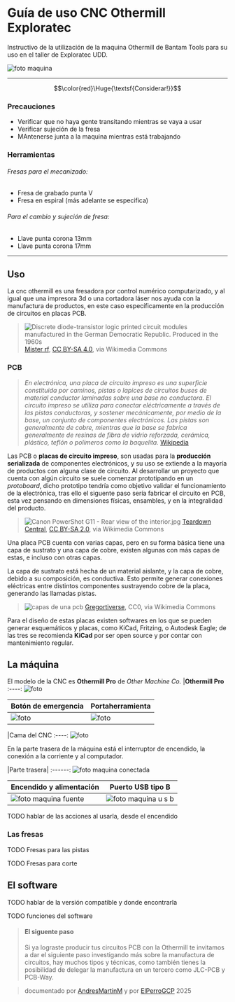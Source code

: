 # Guía de uso CNC Othermill Exploratec
Instructivo de la utilización de la maquina Othermill de Bantam Tools para su uso en el taller de Exploratec UDD.

![foto maquina](img/maquina.JPG)

------------------------

$$\color{red}\Huge{\textsf{Considerar!}}$$

### Precauciones

- Verificar que no haya gente transitando mientras se vaya a usar
- Verificar sujeción de la fresa 
- MAntenerse junta a la maquina mientras está trabajando

### Herramientas

###### Fresas para el mecanizado:
- Fresa de grabado punta V 
- Fresa en espiral
(más adelante se especifica)

###### Para el cambio y sujeción de fresa:
- Llave punta corona 13mm
- Llave punta corona 17mm

------------------------

## Uso
La cnc othermill es una fresadora por control numérico computarizado, y al igual que una impresora 3d o una cortadora láser nos ayuda con la manufactura de productos, en este caso específicamente en la producción de circuitos en placas PCB.

>![Discrete diode-transistor logic printed circuit modules manufactured in the German Democratic Republic. Produced in the 1960s](img/pcbEjemplo.jpg)
<a href="https://commons.wikimedia.org/wiki/File:GS48_63.jpg">Mister rf</a>, <a href="https://creativecommons.org/licenses/by-sa/4.0">CC BY-SA 4.0</a>, via Wikimedia Commons

### PCB
>*En electrónica, una placa de circuito impreso es una superficie constituida por caminos, pistas o lapices de circuitos buses de material conductor laminadas sobre una base no conductora. El circuito impreso se utiliza para conectar eléctricamente a través de las pistas conductoras, y sostener mecánicamente, por medio de la base, un conjunto de componentes electrónicos. Las pistas son generalmente de cobre, mientras que la base se fabrica generalmente de resinas de fibra de vidrio reforzada, cerámica, plástico, teflón o polímeros como la baquelita.*
>[Wikipedia](https://es.wikipedia.org/wiki/Circuito_impreso)

Las PCB o **placas de circuito impreso**, son usadas para la **producción serializada** de componentes electrónicos, y su uso se extiende a la mayoría de productos con alguna clase de circuito. Al desarrollar un proyecto que cuenta con algún circuito se suele comenzar prototipando en un *protoboard*, dicho prototipo tendría como objetivo validar el funcionamiento de la electrónica, tras ello el siguente paso sería fabricar el circuito en PCB, esta vez pensando en dimensiones físicas, ensambles, y en la integralidad del producto.

>![Canon PowerShot G11 - Rear view of the interior.jpg](img/interiorCamara.jpg)
<a href="https://commons.wikimedia.org/wiki/File:Canon_PowerShot_G11_-_Rear_view_of_the_interior.jpg">Teardown Central</a>, <a href="https://creativecommons.org/licenses/by-sa/2.0">CC BY-SA 2.0</a>, via Wikimedia Commons

Una placa PCB cuenta con varias capas, pero en su forma básica tiene una capa de sustrato y una capa de cobre, existen algunas con más capas de estas, e incluso con otras capas.

La capa de sustrato está hecha de un material aislante, y la capa de cobre, debido a su composición, es conductiva. Esto permite generar conexiones eléctricas entre distintos componentes sustrayendo cobre de la placa, generando las llamadas pistas.

>![capas de una pcb](img/pcbCapas.png)
<a href="https://commons.wikimedia.org/wiki/File:Layers_of_Single-Layer_PCB_Simplified.svg">Gregortiverse</a>, CC0, via Wikimedia Commons

Para el diseño de estas placas existen softwares en los que se pueden generar esquemáticos y placas, como KiCad, Fritzing, o Autodesk Eagle; de las tres se recomienda **KiCad** por ser open source y por contar con mantenimiento regular.

## La máquina
El modelo de la CNC es **Othermill Pro** de *Other Machine Co.* 
|**Othermill Pro**
:----:
![foto](img/maquina.JPG)

|Botón de emergencia | Portaherramienta
---------------------|-------------------------
![foto](img/champi.JPG) | ![foto](img/fresaPuesta.JPG)

|Cama del CNC
:----:
![foto](img/cama.JPG)

En la parte trasera de la máquina está el interruptor de encendido, la conexión a la corriente y al computador.

|Parte trasera|
:------:
![foto maquina conectada](img/maquinaConectada.JPG)

|Encendido y alimentación | Puerto USB tipo B 
---------------------------|-------------------------------
![foto maquina fuente](img/maquinaFuente.JPG) | ![foto maquina u s b](img/maquinaUSB.JPG)

TODO hablar de las acciones al usarla, desde el encendido

### Las fresas
TODO Fresas para las pistas

TODO Fresas para corte

## El software
TODO hablar de la versión compatible y donde encontrarla

TODO funciones del software

>#### El siguente paso
>Si ya lograste producir tus circuitos PCB con la Othermill te invitamos a dar el siguiente paso investigando más sobre la manufactura de circuitos, hay muchos tipos y técnicas, como también tienes la posibilidad de delegar la manufactura en un tercero como JLC-PCB y PCB-Way.

>documentado por [AndresMartinM](https://github.com/AndresMartinM) y por [ElPerroGCP](https://github.com/ElPerroGCP) 2025
